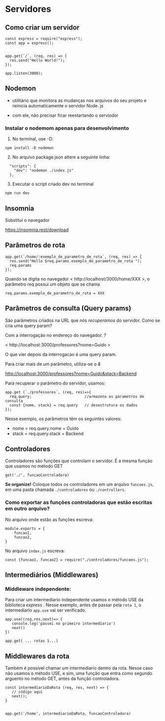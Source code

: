 # Servidores

## Como criar um servidor

```
const express = require("express");
const app = express();


app.get(`/`, (req, res) => {
  res.send("Hello World!");
});

app.listen(3000);
```

## Nodemon

- utilitário que monitora as mudanças nos arquivos do seu projeto e reinicia automaticamente o servidor Node. js

- com ele, não precisar ficar reestartando o serviodor

### Instalar o nodemom apenas para desenvolvimento 

1. No terminal, use -D:

```
npm install -D nodemon
```  

2. No arquivo package.json altere a seguinte linha:
```
  "scripts": {
    "dev": "nodemon ./index.js"   
  },
```

3. Executar o script criado dev no terminal 

```
npm run dev
```

 ##    Insomnia
Substitui o navegador

https://insomnia.rest/download


## Parâmetros de rota

```
app.get(`/home/:exemplo_de_parametro_de_rota`, (req, res) => {
  res.send("Hello $req.params.exemplo_de_parametro_de_rota ");
  req.params
});
```


Quando se digita no navegador < http://localhost/3000/home/XXX >, o parâmetro req possui um objeto que se chama


```
req.params.exemplo_de_parametro_de_rota = XXX
```

## Parâmetros de consulta (Query params)

São parâmetros criados na URL que nós *recuperamos* do servidor. Como se cria uma query param? 

Com a interrogação no endereço do navegador. *?*

< http://localhost:3000/professores?nome=Guido >

O que vier depois da interrogacao é uma query param.

Para criar mais de um parâmetro, utiliza-se o *&*

<http://localhost:3000/professores?nome=Guido&stack=Backend>

Para recuperar o parâmetro do servidor, usamos:

```
app.get (`./professores`, (req, res)=>{
  req.query;                        //armazena os parametros de consulta
  const {nome, stack} = req.query   // desestrutura os dados
});
```
Nesse exemplo, os parâmetros têm os seguintes valores:

- nome = req.query.nome = Guido
- stack = req.query.stack = Backend


## Controladores

Controladores são funções que controlam o servidor. É a mesma função que usamos no método GET

```
get('./', funcaoControladora)
```

**Se organize!** Coloque todos os controladores em um arquivo ```funcoes.js```, em uma pasta chamada ```./controladores``` ou ```./controllers```.

### Como exportar as funções controladoras que estão escritas em outro arquivo?

No arquivo onde estão as funções escreva:
```
module.exports = {
    funcao1,
    funcao2,
}
```

No arquivo ```index.js``` escreva:

```
const {funcao1, funcao2} = require("./controladores/funcoes.js");
```

## Intermediários (Middlewares)

### Middleware independente:

Para criar um intermediario independente usamos o método USE da biblioteca *express* . Nesse exemplo, antes de passar pela ```rota 1```, o intermediario ```app.use``` vai ser verificado.

```
app.use((req,res,next)=> {
   console.log('passei no primeiro intermediario')
   next()
})

app.get( ... rotas 1...)
```
               
 ## Middlewares da rota

Também é possível chamar um intermediario dentro da rota. Nesse caso não usamos o método USE, e sim, uma função que entra como segundo arguento no método GET, antes da função controladora. 

```
const intermediarioDaRota (req, res, next) => {
   // código aqui
   next();
}


app.get('/home', intermediarioDaRota, funcaoControladora)
```